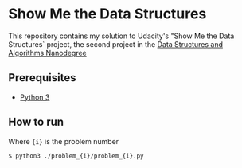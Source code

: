 # Show Me the Data Structures

This repository contains my solution to Udacity's "Show Me the Data Structures` project, the second project in the [Data Structures and Algorithms Nanodegree](https://www.udacity.com/course/data-structures-and-algorithms-nanodegree--nd256)

## Prerequisites
* [Python 3](https://www.python.org/downloads/)

## How to run
Where `{i}` is the problem number
```
$ python3 ./problem_{i}/problem_{i}.py
```